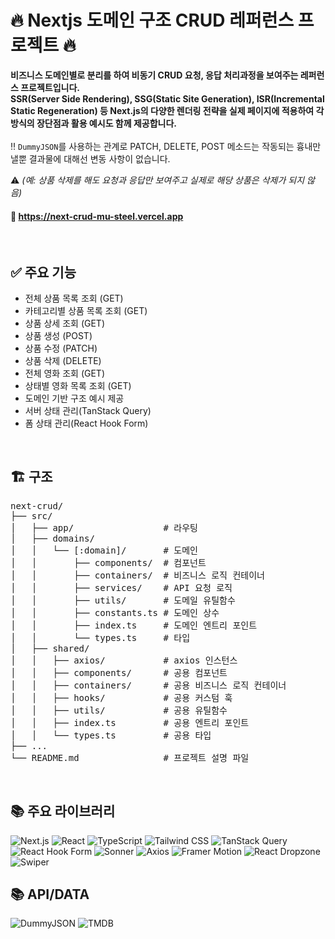 # 🔥 Nextjs 도메인 구조 CRUD 레퍼런스 프로젝트 🔥

**비즈니스 도메인별로 분리를 하여 비동기 CRUD 요청, 응답 처리과정을 보여주는 레퍼런스 프로젝트입니다.**<br/>
**SSR(Server Side Rendering), SSG(Static Site Generation), ISR(Incremental Static Regeneration) 등 Next.js의 다양한 렌더링 전략을 실제 페이지에 적용하여 각 방식의 장단점과 활용 예시도 함께 제공합니다.**
<br/><br/>
‼️ `DummyJSON`를 사용하는 관계로 PATCH, DELETE, POST 메소드는 작동되는 흉내만 낼뿐 결과물에 대해선 변동 사항이 없습니다.<br/>

⚠️ _(예: 상품 삭제를 해도 요청과 응답만 보여주고 실제로 해당 상품은 삭제가 되지 않음)_

#### 🔗 <a href='https://next-crud-mu-steel.vercel.app' target='_blank'>https://next-crud-mu-steel.vercel.app</a>

<br/>

## ✅ 주요 기능

- 전체 상품 목록 조회 (GET)
- 카테고리별 상품 목록 조회 (GET)
- 상품 상세 조회 (GET)
- 상품 생성 (POST)
- 상품 수정 (PATCH)
- 상품 삭제 (DELETE)
- 전체 영화 조회 (GET)
- 상태별 영화 목록 조회 (GET)
- 도메인 기반 구조 예시 제공
- 서버 상태 관리(TanStack Query)
- 폼 상태 관리(React Hook Form)

<br/>

## 🏗️ 구조

<pre>
next-crud/  
├── src/                     
│   ├── app/                 # 라우팅              
│   ├── domains/                 
│   │   └── [:domain]/       # 도메인 
│   │       ├── components/  # 컴포넌트
│   │       ├── containers/  # 비즈니스 로직 컨테이너
│   │       ├── services/    # API 요청 로직
│   │       ├── utils/       # 도메일 유틸함수
│   │       ├── constants.ts # 도메인 상수
│   │       ├── index.ts     # 도메인 엔트리 포인트
│   │       └── types.ts     # 타입
│   ├── shared/             
│   │   ├── axios/           # axios 인스턴스
│   │   ├── components/      # 공용 컴포넌트
│   │   ├── containers/      # 공용 비즈니스 로직 컨테이너
│   │   ├── hooks/           # 공용 커스텀 훅
│   │   ├── utils/           # 공용 유틸함수
│   │   ├── index.ts         # 공용 엔트리 포인트
│   │   └── types.ts         # 공용 타입
├── ...
└── README.md                # 프로젝트 설명 파일
</pre>

<br/>

## 📚 주요 라이브러리

![Next.js](https://img.shields.io/badge/Next.js-15.3.0-black?logo=next.js&logoColor=white&style=for-the-badge)
![React](https://img.shields.io/badge/React-v19-61DAFB?style=flat&logo=react)
![TypeScript](https://img.shields.io/badge/TypeScript-5%2B-3178C6?logo=typescript)
![Tailwind CSS](https://img.shields.io/badge/TailwindCSS-3%2B-38B2AC?logo=tailwindcss)
![TanStack Query](https://img.shields.io/badge/TanStack%20Query-v5-FF4154?logo=reactquery)
![React Hook Form](https://img.shields.io/badge/React--Hook--Form-v7-EC5990?style=flat&logo=react)
![Sonner](https://img.shields.io/badge/Sonner-v2-333333?style=flat)
![Axios](https://img.shields.io/badge/Axios-v1-5A29E4?style=flat)
![Framer Motion](https://img.shields.io/badge/Framer%20Motion-12.7.3-0055FF?logo=framer&logoColor=white&style=for-the-badge)
![React Dropzone](https://img.shields.io/badge/React%20Dropzone-14.3.8-3C9CD5?style=for-the-badge)
![Swiper](https://img.shields.io/badge/Swiper-11.2.6-6332F6?logo=swiper&logoColor=white&style=for-the-badge)

## 📚 API/DATA

![DummyJSON](https://img.shields.io/badge/DummyJSON-API-F48C06)
![TMDB](https://img.shields.io/badge/TMDB-API-01B4E4?logo=themoviedatabase)
